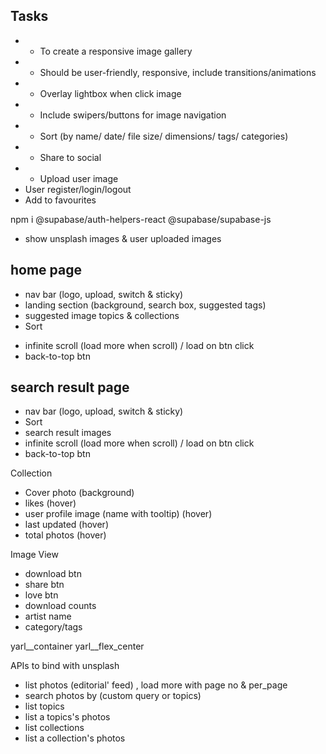 ## Tasks

- * To create a responsive image gallery
- * Should be user-friendly, responsive, include transitions/animations
- * Overlay lightbox when click image
- * Include swipers/buttons for image navigation 
- * Sort (by name/ date/ file size/ dimensions/ tags/ categories)
- * Share to social
- * Upload user image
- User register/login/logout
- Add to favourites

npm i @supabase/auth-helpers-react @supabase/supabase-js

- show unsplash images & user uploaded images


## home page
- nav bar (logo, upload, switch & sticky)
- landing section (background, search box, suggested tags)
- suggested image topics & collections
- Sort
<!-- - suggested random images gallery view -->
- infinite scroll (load more when scroll) / load on btn click
- back-to-top btn

## search result page
- nav bar (logo, upload, switch & sticky)
- Sort
- search result images
- infinite scroll (load more when scroll) / load on btn click
- back-to-top btn


Collection
- Cover photo (background)
- likes (hover)
- user profile image (name with tooltip) (hover)
- last updated (hover)
- total photos (hover)



Image View
- download btn
- share btn
- love btn
- download counts
- artist name
- category/tags


yarl__container yarl__flex_center

APIs to bind with unsplash
- list photos (editorial' feed) , load more with page no & per_page
- search photos by (custom query or topics)
- list topics
- list a topics's photos
- list collections
- list a collection's photos


